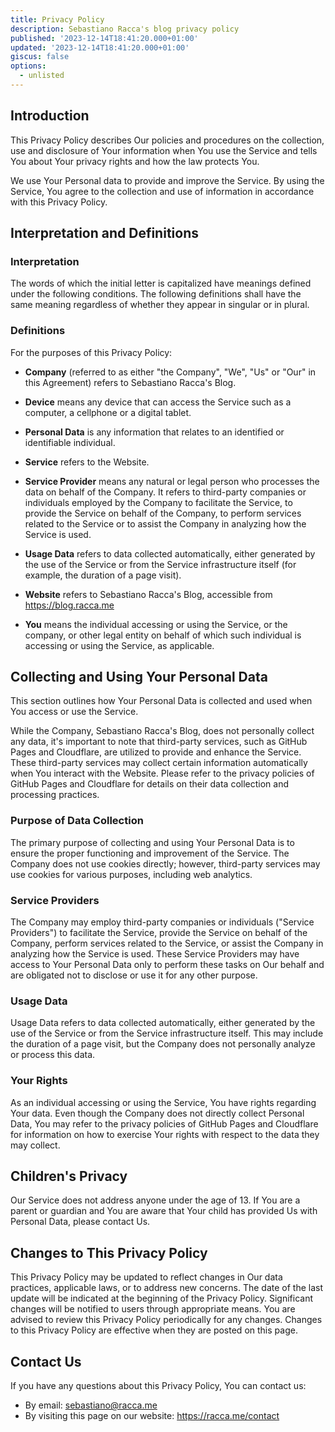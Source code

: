```yaml
---
title: Privacy Policy
description: Sebastiano Racca's blog privacy policy
published: '2023-12-14T18:41:20.000+01:00'
updated: '2023-12-14T18:41:20.000+01:00'
giscus: false
options:
  - unlisted
---
```


## Introduction
This Privacy Policy describes Our policies and procedures on the collection, use and disclosure of Your information when You use the Service and tells You about Your privacy rights and how the law protects You.

We use Your Personal data to provide and improve the Service.
By using the Service, You agree to the collection and use of information in accordance with this Privacy Policy.


## Interpretation and Definitions

### Interpretation
The words of which the initial letter is capitalized have meanings defined under the following conditions.
The following definitions shall have the same meaning regardless of whether they appear in singular or in plural.

### Definitions
For the purposes of this Privacy Policy:

* **Company** (referred to as either "the Company", "We", "Us" or "Our" in this Agreement) refers to Sebastiano Racca's Blog.

* **Device** means any device that can access the Service such as a computer, a cellphone or a digital tablet.

* **Personal Data** is any information that relates to an identified or identifiable individual.

* **Service** refers to the Website.

* **Service Provider** means any natural or legal person who processes the data on behalf of the Company. It refers to third-party companies or individuals employed by the Company to facilitate the Service, to provide the Service on behalf of the Company, to perform services related to the Service or to assist the Company in analyzing how the Service is used.

* **Usage Data** refers to data collected automatically, either generated by the use of the Service or from the Service infrastructure itself (for example, the duration of a page visit).

* **Website** refers to Sebastiano Racca's Blog, accessible from https://blog.racca.me

* **You** means the individual accessing or using the Service, or the company, or other legal entity on behalf of which such individual is accessing or using the Service, as applicable.


## Collecting and Using Your Personal Data

This section outlines how Your Personal Data is collected and used when You access or use the Service.

While the Company, Sebastiano Racca's Blog, does not personally collect any data, it's important to note that third-party services, such as GitHub Pages and Cloudflare, are utilized to provide and enhance the Service.
These third-party services may collect certain information automatically when You interact with the Website.
Please refer to the privacy policies of GitHub Pages and Cloudflare for details on their data collection and processing practices.

### Purpose of Data Collection
The primary purpose of collecting and using Your Personal Data is to ensure the proper functioning and improvement of the Service.
The Company does not use cookies directly; however, third-party services may use cookies for various purposes, including web analytics.

### Service Providers
The Company may employ third-party companies or individuals ("Service Providers") to facilitate the Service, provide the Service on behalf of the Company, perform services related to the Service, or assist the Company in analyzing how the Service is used.
These Service Providers may have access to Your Personal Data only to perform these tasks on Our behalf and are obligated not to disclose or use it for any other purpose.

### Usage Data
Usage Data refers to data collected automatically, either generated by the use of the Service or from the Service infrastructure itself. This may include the duration of a page visit, but the Company does not personally analyze or process this data.

### Your Rights
As an individual accessing or using the Service, You have rights regarding Your data. Even though the Company does not directly collect Personal Data, You may refer to the privacy policies of GitHub Pages and Cloudflare for information on how to exercise Your rights with respect to the data they may collect.

## Children's Privacy
Our Service does not address anyone under the age of 13.
If You are a parent or guardian and You are aware that Your child has provided Us with Personal Data, please contact Us.

## Changes to This Privacy Policy
This Privacy Policy may be updated to reflect changes in Our data practices, applicable laws, or to address new concerns.
The date of the last update will be indicated at the beginning of the Privacy Policy.
Significant changes will be notified to users through appropriate means.
You are advised to review this Privacy Policy periodically for any changes.
Changes to this Privacy Policy are effective when they are posted on this page.

## Contact Us
If you have any questions about this Privacy Policy, You can contact us:
* By email: sebastiano@racca.me
* By visiting this page on our website: https://racca.me/contact